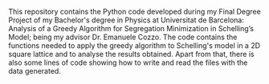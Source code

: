 This repository contains the Python code developed during my Final Degree Project of my Bachelor's degree in Physics at Universitat de Barcelona: 
Analysis of a Greedy Algorithm for Segregation Minimization in Schelling’s Model; being my advisor Dr. Emanuele Cozzo. The code contains
the functions needed to apply the greedy algorithm to Schelling's model in a 2D square lattice and to analyse the results obtained. Apart
from that, there is also some lines of code showing how to write and read the files with the data generated.
